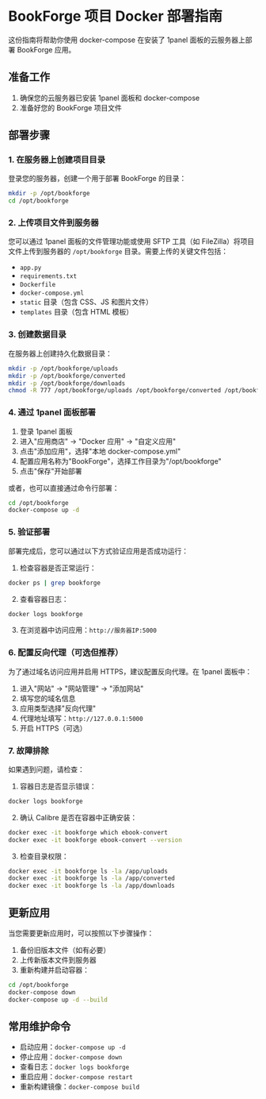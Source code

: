 # BookForge 项目 Docker 部署指南

这份指南将帮助你使用 docker-compose 在安装了 1panel 面板的云服务器上部署 BookForge 应用。

## 准备工作

1. 确保您的云服务器已安装 1panel 面板和 docker-compose
2. 准备好您的 BookForge 项目文件

## 部署步骤

### 1. 在服务器上创建项目目录

登录您的服务器，创建一个用于部署 BookForge 的目录：

```bash
mkdir -p /opt/bookforge
cd /opt/bookforge
```

### 2. 上传项目文件到服务器

您可以通过 1panel 面板的文件管理功能或使用 SFTP 工具（如 FileZilla）将项目文件上传到服务器的 `/opt/bookforge` 目录。需要上传的关键文件包括：

- `app.py`
- `requirements.txt`
- `Dockerfile`
- `docker-compose.yml`
- `static` 目录（包含 CSS、JS 和图片文件）
- `templates` 目录（包含 HTML 模板）

### 3. 创建数据目录

在服务器上创建持久化数据目录：

```bash
mkdir -p /opt/bookforge/uploads
mkdir -p /opt/bookforge/converted
mkdir -p /opt/bookforge/downloads
chmod -R 777 /opt/bookforge/uploads /opt/bookforge/converted /opt/bookforge/downloads
```

### 4. 通过 1panel 面板部署

1. 登录 1panel 面板
2. 进入"应用商店" -> "Docker 应用" -> "自定义应用"
3. 点击"添加应用"，选择"本地 docker-compose.yml"
4. 配置应用名称为"BookForge"，选择工作目录为"/opt/bookforge"
5. 点击"保存"开始部署

或者，也可以直接通过命令行部署：

```bash
cd /opt/bookforge
docker-compose up -d
```

### 5. 验证部署

部署完成后，您可以通过以下方式验证应用是否成功运行：

1. 检查容器是否正常运行：

```bash
docker ps | grep bookforge
```

2. 查看容器日志：

```bash
docker logs bookforge
```

3. 在浏览器中访问应用：`http://服务器IP:5000`

### 6. 配置反向代理（可选但推荐）

为了通过域名访问应用并启用 HTTPS，建议配置反向代理。在 1panel 面板中：

1. 进入"网站" -> "网站管理" -> "添加网站"
2. 填写您的域名信息
3. 应用类型选择"反向代理"
4. 代理地址填写：`http://127.0.0.1:5000`
5. 开启 HTTPS（可选）

### 7. 故障排除

如果遇到问题，请检查：

1. 容器日志是否显示错误：
```bash
docker logs bookforge
```

2. 确认 Calibre 是否在容器中正确安装：
```bash
docker exec -it bookforge which ebook-convert
docker exec -it bookforge ebook-convert --version
```

3. 检查目录权限：
```bash
docker exec -it bookforge ls -la /app/uploads
docker exec -it bookforge ls -la /app/converted
docker exec -it bookforge ls -la /app/downloads
```

## 更新应用

当您需要更新应用时，可以按照以下步骤操作：

1. 备份旧版本文件（如有必要）
2. 上传新版本文件到服务器
3. 重新构建并启动容器：

```bash
cd /opt/bookforge
docker-compose down
docker-compose up -d --build
```

## 常用维护命令

- 启动应用：`docker-compose up -d`
- 停止应用：`docker-compose down`
- 查看日志：`docker logs bookforge`
- 重启应用：`docker-compose restart`
- 重新构建镜像：`docker-compose build` 